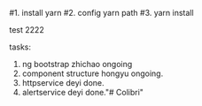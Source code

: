#1. install yarn 
#2. config yarn path
#3. yarn install

test 2222


tasks:

1. ng bootstrap zhichao ongoing 
2. component structure hongyu ongoing.
3. httpservice  deyi done.
4. alertservice deyi done."# Colibri" 
